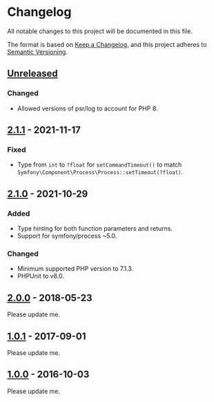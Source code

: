 # Changelog
All notable changes to this project will be documented in this file.

The format is based on [Keep a Changelog](https://keepachangelog.com/en/1.0.0/),
and this project adheres to [Semantic Versioning](https://semver.org/spec/v2.0.0.html).

## [Unreleased]
### Changed
- Allowed versions of psr/log to account for PHP 8.

## [2.1.1] - 2021-11-17
### Fixed
- Type from `int` to `?float` for `setCommandTimeout()` to match `Symfony\Component\Process\Process::setTimeout(?float)`.

## [2.1.0] - 2021-10-29

### Added
- Type hinting for both function parameters and returns.
- Support for symfony/process ~5.0.

### Changed
- Minimum supported PHP version to 7.1.3.
- PHPUnit to v8.0.

## [2.0.0] - 2018-05-23

Please update me.

## [1.0.1] - 2017-09-01

Please update me.

## [1.0.0] - 2016-10-03

Please update me.

[Unreleased]: https://github.com/trafficgate/shell-command/compare/v2.1.1...HEAD
[2.1.1]: https://github.com/trafficgate/shell-command/compare/v2.1.0...v2.1.1
[2.1.0]: https://github.com/trafficgate/shell-command/compare/v2.0.0...v2.1.0
[2.0.0]: https://github.com/trafficgate/shell-command/compare/v1.0.1...v2.0.0
[1.0.1]: https://github.com/trafficgate/shell-command/compare/v1.0.0...v1.0.1
[1.0.0]: https://github.com/trafficgate/shell-command/releases/tag/v1.0.0

